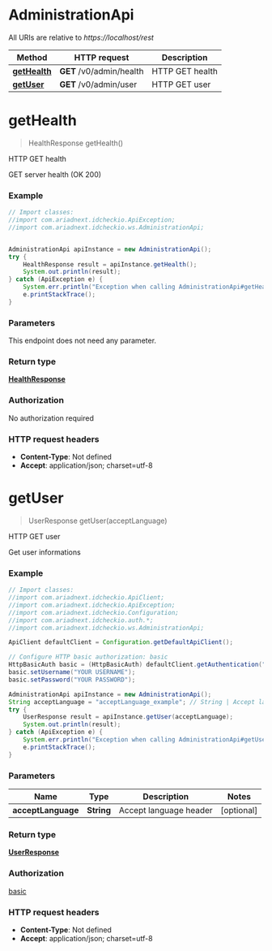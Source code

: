 # AdministrationApi

All URIs are relative to *https://localhost/rest*

Method | HTTP request | Description
------------- | ------------- | -------------
[**getHealth**](AdministrationApi.md#getHealth) | **GET** /v0/admin/health | HTTP GET health
[**getUser**](AdministrationApi.md#getUser) | **GET** /v0/admin/user | HTTP GET user


<a name="getHealth"></a>
# **getHealth**
> HealthResponse getHealth()

HTTP GET health

GET server health (OK 200)

### Example
```java
// Import classes:
//import com.ariadnext.idcheckio.ApiException;
//import com.ariadnext.idcheckio.ws.AdministrationApi;


AdministrationApi apiInstance = new AdministrationApi();
try {
    HealthResponse result = apiInstance.getHealth();
    System.out.println(result);
} catch (ApiException e) {
    System.err.println("Exception when calling AdministrationApi#getHealth");
    e.printStackTrace();
}
```

### Parameters
This endpoint does not need any parameter.

### Return type

[**HealthResponse**](HealthResponse.md)

### Authorization

No authorization required

### HTTP request headers

 - **Content-Type**: Not defined
 - **Accept**: application/json; charset=utf-8

<a name="getUser"></a>
# **getUser**
> UserResponse getUser(acceptLanguage)

HTTP GET user

Get user informations

### Example
```java
// Import classes:
//import com.ariadnext.idcheckio.ApiClient;
//import com.ariadnext.idcheckio.ApiException;
//import com.ariadnext.idcheckio.Configuration;
//import com.ariadnext.idcheckio.auth.*;
//import com.ariadnext.idcheckio.ws.AdministrationApi;

ApiClient defaultClient = Configuration.getDefaultApiClient();

// Configure HTTP basic authorization: basic
HttpBasicAuth basic = (HttpBasicAuth) defaultClient.getAuthentication("basic");
basic.setUsername("YOUR USERNAME");
basic.setPassword("YOUR PASSWORD");

AdministrationApi apiInstance = new AdministrationApi();
String acceptLanguage = "acceptLanguage_example"; // String | Accept language header
try {
    UserResponse result = apiInstance.getUser(acceptLanguage);
    System.out.println(result);
} catch (ApiException e) {
    System.err.println("Exception when calling AdministrationApi#getUser");
    e.printStackTrace();
}
```

### Parameters

Name | Type | Description  | Notes
------------- | ------------- | ------------- | -------------
 **acceptLanguage** | **String**| Accept language header | [optional]

### Return type

[**UserResponse**](UserResponse.md)

### Authorization

[basic](../README.md#basic)

### HTTP request headers

 - **Content-Type**: Not defined
 - **Accept**: application/json; charset=utf-8

